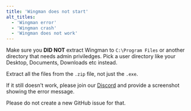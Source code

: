 ```yaml
---
title: 'Wingman does not start'
alt_titles:
  - 'Wingman error'
  - 'Wingman crash'
  - 'Wingman does not work'
---
```


Make sure you **DID NOT** extract Wingman to `C:\Program Files` or another directory that needs admin priviledges. Pick a user directory like your Desktop, Documents, Downloads etc instead.

Extract all the files from the `.zip` file, not just the `.exe`.

If it still doesn't work, please join our [Discord](https://discord.com/invite/k8tTBar3gZ) and provide a screenshot showing the error message.

Please do not create a new GitHub issue for that.
